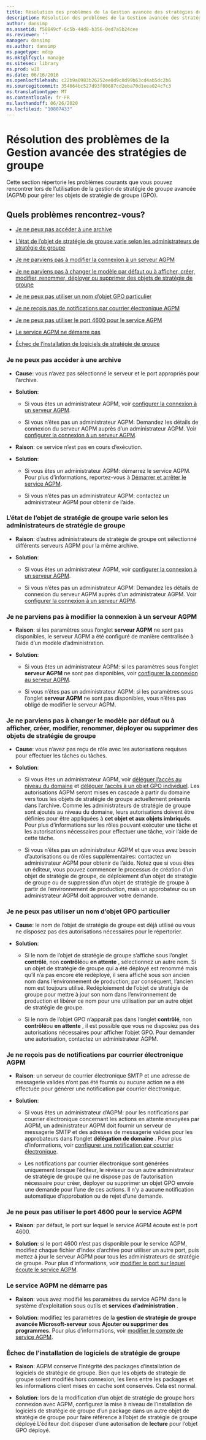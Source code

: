 ```yaml
---
title: Résolution des problèmes de la Gestion avancée des stratégies de groupe
description: Résolution des problèmes de la Gestion avancée des stratégies de groupe
author: dansimp
ms.assetid: f58849cf-6c5b-44d8-b356-0ed7a5b24cee
ms.reviewer: ''
manager: dansimp
ms.author: dansimp
ms.pagetype: mdop
ms.mktglfcycl: manage
ms.sitesec: library
ms.prod: w10
ms.date: 06/16/2016
ms.openlocfilehash: c22b9a0983b26252ee0d9c8d99b63cd4ab5dc2b6
ms.sourcegitcommit: 354664bc527d93f80687cd2eba70d1eea024c7c3
ms.translationtype: MT
ms.contentlocale: fr-FR
ms.lasthandoff: 06/26/2020
ms.locfileid: "10807433"
---
```

# Résolution des problèmes de la Gestion avancée des stratégies de groupe


Cette section répertorie les problèmes courants que vous pouvez rencontrer lors de l’utilisation de la gestion de stratégie de groupe avancée (AGPM) pour gérer les objets de stratégie de groupe (GPO).

## Quels problèmes rencontrez-vous?


-   [Je ne peux pas accéder à une archive](#bkmk-access-an-archive)

-   [L’état de l’objet de stratégie de groupe varie selon les administrateurs de stratégie de groupe](#bkmk-state-varies)

-   [Je ne parviens pas à modifier la connexion à un serveur AGPM](#bkmk-modify-archive-location)

-   [Je ne parviens pas à changer le modèle par défaut ou à afficher, créer, modifier, renommer, déployer ou supprimer des objets de stratégie de groupe](#bkmk-perform-task)

-   [Je ne peux pas utiliser un nom d’objet GPO particulier](#bkmk-use-particular-name)

-   [Je ne reçois pas de notifications par courrier électronique AGPM](#bkmk-email)

-   [Je ne peux pas utiliser le port 4600 pour le service AGPM](#bkmk-port)

-   [Le service AGPM ne démarre pas](#bkmk-not-start)

-   [Échec de l’installation de logiciels de stratégie de groupe](#bkmk-software-installation)

### <a href="" id="bkmk-access-an-archive"></a>Je ne peux pas accéder à une archive

-   **Cause**: vous n’avez pas sélectionné le serveur et le port appropriés pour l’archive.

-   **Solution**:

    -   Si vous êtes un administrateur AGPM, voir [configurer la connexion à un serveur AGPM](configure-the-agpm-server-connection.md).

    -   Si vous n’êtes pas un administrateur AGPM: Demandez les détails de connexion du serveur AGPM auprès d’un administrateur AGPM. Voir [configurer la connexion à un serveur AGPM](configure-the-agpm-server-connection-reviewer.md).

-   **Raison**: ce service n’est pas en cours d’exécution.

-   **Solution**:

    -   Si vous êtes un administrateur AGPM: démarrez le service AGPM. Pour plus d’informations, reportez-vous à [Démarrer et arrêter le service AGPM](start-and-stop-the-agpm-service.md).

    -   Si vous n’êtes pas un administrateur AGPM: contactez un administrateur AGPM pour obtenir de l’aide.

### <a href="" id="bkmk-state-varies"></a>L’état de l’objet de stratégie de groupe varie selon les administrateurs de stratégie de groupe

-   **Raison**: d’autres administrateurs de stratégie de groupe ont sélectionné différents serveurs AGPM pour la même archive.

-   **Solution**:

    -   Si vous êtes un administrateur AGPM, voir [configurer la connexion à un serveur AGPM](configure-the-agpm-server-connection.md).

    -   Si vous n’êtes pas un administrateur AGPM: Demandez les détails de connexion du serveur AGPM auprès d’un administrateur AGPM. Voir [configurer la connexion à un serveur AGPM](configure-the-agpm-server-connection-reviewer.md).

### <a href="" id="bkmk-modify-archive-location"></a>Je ne parviens pas à modifier la connexion à un serveur AGPM

-   **Raison**: si les paramètres sous l’onglet **serveur AGPM** ne sont pas disponibles, le serveur AGPM a été configuré de manière centralisée à l’aide d’un modèle d’administration.

-   **Solution**:

    -   Si vous êtes un administrateur AGPM: si les paramètres sous l’onglet **serveur AGPM** ne sont pas disponibles, voir [configurer la connexion au serveur AGPM](configure-the-agpm-server-connection.md).

    -   Si vous n’êtes pas un administrateur AGPM: si les paramètres sous l’onglet **serveur AGPM** ne sont pas disponibles, vous n’êtes pas obligé de modifier le serveur AGPM.

### <a href="" id="bkmk-perform-task"></a>Je ne parviens pas à changer le modèle par défaut ou à afficher, créer, modifier, renommer, déployer ou supprimer des objets de stratégie de groupe

-   **Cause**: vous n’avez pas reçu de rôle avec les autorisations requises pour effectuer les tâches ou tâches.

-   **Solution**:

    -   Si vous êtes un administrateur AGPM, voir [déléguer l’accès au niveau du domaine](delegate-domain-level-access.md) et [déléguer l’accès à un objet GPO individuel](delegate-access-to-an-individual-gpo.md). Les autorisations AGPM seront mises en cascade à partir du domaine vers tous les objets de stratégie de groupe actuellement présents dans l’archive. Comme les administrateurs de stratégie de groupe sont ajoutés au niveau du domaine, leurs autorisations doivent être définies pour être appliquées à **cet objet et aux objets imbriqués**. Pour plus d’informations sur les rôles pouvant exécuter une tâche et les autorisations nécessaires pour effectuer une tâche, voir l’aide de cette tâche.

    -   Si vous n’êtes pas un administrateur AGPM et que vous avez besoin d’autorisations ou de rôles supplémentaires: contactez un administrateur AGPM pour obtenir de l’aide. Notez que si vous êtes un éditeur, vous pouvez commencer le processus de création d’un objet de stratégie de groupe, de déploiement d’un objet de stratégie de groupe ou de suppression d’un objet de stratégie de groupe à partir de l’environnement de production, mais un approbateur ou un administrateur AGPM doit approuver votre demande.

### <a href="" id="bkmk-use-particular-name"></a>Je ne peux pas utiliser un nom d’objet GPO particulier

-   **Cause**: le nom de l’objet de stratégie de groupe est déjà utilisé ou vous ne disposez pas des autorisations nécessaires pour le répertorier.

-   **Solution**:

    -   Si le nom de l’objet de stratégie de groupe s’affiche sous l’onglet **contrôlé**, non **contrôlé**ou **en attente** , sélectionnez un autre nom. Si un objet de stratégie de groupe qui a été déployé est renommé mais qu’il n’a pas encore été redéployé, il sera affiché sous son ancien nom dans l’environnement de production; par conséquent, l’ancien nom est toujours utilisé. Redéploiement de l’objet de stratégie de groupe pour mettre à jour son nom dans l’environnement de production et libérer ce nom pour une utilisation par un autre objet de stratégie de groupe.

    -   Si le nom de l’objet GPO n’apparaît pas dans l’onglet **contrôlé**, non **contrôlé**ou **en attente** , il est possible que vous ne disposiez pas des autorisations nécessaires pour afficher l’objet GPO. Pour demander une autorisation, contactez un administrateur AGPM.

### <a href="" id="bkmk-email"></a>Je ne reçois pas de notifications par courrier électronique AGPM

-   **Raison**: un serveur de courrier électronique SMTP et une adresse de messagerie valides n’ont pas été fournis ou aucune action ne a été effectuée pour générer une notification par courrier électronique.

-   **Solution**:

    -   Si vous êtes un administrateur d’AGPM: pour les notifications par courrier électronique concernant les actions en attente envoyées par AGPM, un administrateur AGPM doit fournir un serveur de messagerie SMTP et des adresses de messagerie valides pour les approbateurs dans l’onglet **délégation de domaine** . Pour plus d’informations, voir [configurer une notification par courrier électronique](configure-e-mail-notification.md).

    -   Les notifications par courrier électronique sont générées uniquement lorsque l’éditeur, le réviseur ou un autre administrateur de stratégie de groupe qui ne dispose pas de l’autorisation nécessaire pour créer, déployer ou supprimer un objet GPO envoie une demande pour l’une de ces actions. Il n’y a aucune notification automatique d’approbation ou de rejet d’une demande.

### <a href="" id="bkmk-port"></a>Je ne peux pas utiliser le port 4600 pour le service AGPM

-   **Raison**: par défaut, le port sur lequel le service AGPM écoute est le port 4600.

-   **Solution**: si le port 4600 n’est pas disponible pour le service AGPM, modifiez chaque fichier d’index d’archive pour utiliser un autre port, puis mettez à jour le serveur AGPM pour tous les administrateurs de stratégie de groupe. Pour plus d’informations, voir [modifier le port sur lequel écoute le service AGPM](modify-the-port-on-which-the-agpm-service-listens.md).

### <a href="" id="bkmk-not-start"></a>Le service AGPM ne démarre pas

-   **Raison**: vous avez modifié les paramètres du service AGPM dans le système d’exploitation sous outils et **services** **d’administration** .

-   **Solution**: modifiez les paramètres de la **gestion de stratégie de groupe avancée Microsoft-serveur** sous **Ajouter ou supprimer des programmes**. Pour plus d’informations, voir [modifier le compte de service AGPM](modify-the-agpm-service-account.md).

### <a href="" id="bkmk-software-installation"></a>Échec de l’installation de logiciels de stratégie de groupe

-   **Raison**: AGPM conserve l’intégrité des packages d’installation de logiciels de stratégie de groupe. Bien que les objets de stratégie de groupe soient modifiés hors connexion, les liens entre les packages et les informations client mises en cache sont conservés. Cela est normal.

-   **Solution**: lors de la modification d’un objet de stratégie de groupe hors connexion avec AGPM, configurez la mise à niveau de l’installation de logiciels de stratégie de groupe d’un package dans un autre objet de stratégie de groupe pour faire référence à l’objet de stratégie de groupe déployé L’éditeur doit disposer d’une autorisation de **lecture** pour l’objet GPO déployé.

 

 





